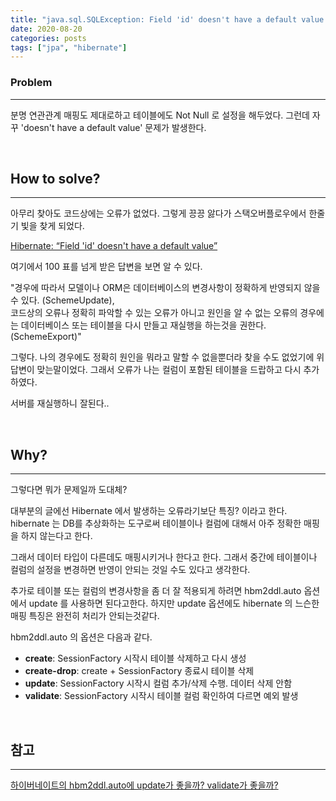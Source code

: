 ```yaml
---
title: "java.sql.SQLException: Field 'id' doesn't have a default value 문제 해결"
date: 2020-08-20
categories: posts
tags: ["jpa", "hibernate"]
---
```


### **Problem**
---
분명 연관관계 매핑도 제대로하고 테이블에도 Not Null 로 설정을 해두었다. 그런데 자꾸 'doesn't have a default value' 문제가 발생한다. 

<br>

## **How to solve?**
---
아무리 찾아도 코드상에는 오류가 없었다. 그렇게 끙끙 앓다가 스택오버플로우에서 한줄기 빛을 찾게 되었다. 

[Hibernate: “Field 'id' doesn't have a default value”](https://stackoverflow.com/questions/804514/hibernate-field-id-doesnt-have-a-default-value)

여기에서 100 표를 넘게 받은 답변을 보면 알 수 있다. 

"경우에 따라서 모델이나 ORM은 데이터베이스의 변경사항이 정확하게 반영되지 않을 수 있다. (SchemeUpdate),   
 코드상의 오류나 정확히 파악할 수 있는 오류가 아니고 원인을 알 수 없는 오류의 경우에는 데이터베이스 또는 테이블을 다시 만들고 재실행을 하는것을 권한다. (SchemeExport)"

그렇다. 나의 경우에도 정확히 원인을 뭐라고 말할 수 없을뿐더라 찾을 수도 없었기에 위 답변이 맞는말이었다. 그래서 오류가 나는 컬럼이 포함된 테이블을 드랍하고 다시 추가하였다.

서버를 재실행하니 잘된다.. 

<br>

## **Why?**
---
그렇다면 뭐가 문제일까 도대체?

대부분의 글에선 Hibernate 에서 발생하는 오류라기보단 특징? 이라고 한다. hibernate 는 DB를 추상화하는 도구로써 테이블이나 컬럼에 대해서 아주 정확한 매핑을 하지 않는다고 한다. 

그래서 데이터 타입이 다른데도 매핑시키거나 한다고 한다. 그래서 중간에 테이블이나 컬럼의 설정을 변경하면 반영이 안되는 것일 수도 있다고 생각한다.

추가로 테이블 또는 컬럼의 변경사항을 좀 더 잘 적용되게 하려면 hbm2ddl.auto 옵션에서 update 를 사용하면 된다고한다. 하지만 update 옵션에도 hibernate 의 느슨한 매핑 특징은 완전히 처리가 안되는것같다.

hbm2ddl.auto 의 옵션은 다음과 같다.

- **create**: SessionFactory 시작시 테이블 삭제하고 다시 생성
- **create-drop**: create + SessionFactory 종료시 테이블 삭제
- **update**: SessionFactory 시작시 컬럼 추가/삭제 수행. 데이터 삭제 안함
- **validate**: SessionFactory 시작시 테이블 컬럼 확인하여 다르면 예외 발생

<br>

## **참고**
---

[하이버네이트의 hbm2ddl.auto에 update가 좋을까? validate가 좋을까?](http://egloos.zum.com/gyumee/v/2483659)